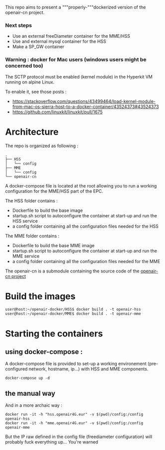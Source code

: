 
This repo aims to present a """properly-"""dockerized version of the openair-cn project.

### Next steps

+ Use an external freeDiameter container for the MME/HSS
+ Use and external mysql container for the HSS
+ Make a SP_GW container

### Warning : docker for Mac users (windows users might be concerned too)

The SCTP protocol must be enabled (kernel module) in the Hyperkit VM running on alpine Linux.

To enable it, see those posts : 
+ https://stackoverflow.com/questions/43499464/load-kernel-module-from-mac-os-sierra-host-to-a-docker-container/43524373#43524373
+ https://github.com/linuxkit/linuxkit/pull/1675 

# Architecture

The repo is organized as following :

    .
    ├── HSS
    │   └── config
    ├── MME
    │   └── config
    └── openair-cn

A docker-compose file is located at the root allowing you to run a working configuration for the MME/HSS part of the EPC.

The HSS folder contains :
+ Dockerfile to build the base image 
+ startup.sh script to autoconfigure the container at start-up and run the HSS service
+ a config folder containing all the configuration files needed for the HSS


The MME folder contains :
+ Dockerfile to build the base MME image
+ startup.sh script to autoconfigure the container at start-up and run the MME service
+ a config folder containing all the configuration files needed for the MME

The openair-cn is a submodule containing the source code of the [openair-cn project](https://gitlab.eurecom.fr/oai/openair-cn)


# Build the images

    user@host:~/openair-docker/HSS$ docker build . -t openair-hss
    user@host:~/openair-docker/MME$ docker build . -t openair-mme

# Starting the containers 

## using docker-compose :

A docker-compose file is provided to set-up a working environement (pre-configured network, hostname, ip...) with HSS and MME components.

    docker-compose up -d

## the manual way

And in a more archaic way :

    docker run -it -h "hss.openair4G.eur" -v $(pwd)/config:/config openair-hss
    docker run -it -h "mme.openair4G.eur" -v $(pwd)/config:/config openair-mme


But the IP raw defined in the config file (freediameter configuration) will probably fuck everything up... You're warned
